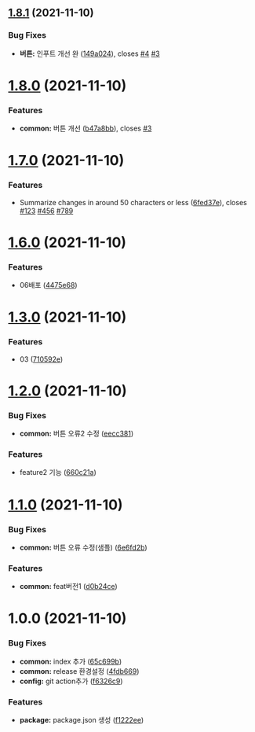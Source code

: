 ## [1.8.1](https://github.com/julong1988/rele3/compare/v1.8.0...v1.8.1) (2021-11-10)


### Bug Fixes

* **버튼:** 인푸트 개선 완 ([149a024](https://github.com/julong1988/rele3/commit/149a024a3ead161c3efbdcfebbc349a0def3ce97)), closes [#4](https://github.com/julong1988/rele3/issues/4) [#3](https://github.com/julong1988/rele3/issues/3)

# [1.8.0](https://github.com/julong1988/rele3/compare/v1.7.0...v1.8.0) (2021-11-10)


### Features

* **common:** 버튼 개선 ([b47a8bb](https://github.com/julong1988/rele3/commit/b47a8bb8ae0cbf23b1aab779414759a9b863dab3)), closes [#3](https://github.com/julong1988/rele3/issues/3)

# [1.7.0](https://github.com/julong1988/rele3/compare/v1.6.0...v1.7.0) (2021-11-10)


### Features

* Summarize changes in around 50 characters or less ([6fed37e](https://github.com/julong1988/rele3/commit/6fed37eba00a743797bef6bddebdf096961ced24)), closes [#123](https://github.com/julong1988/rele3/issues/123) [#456](https://github.com/julong1988/rele3/issues/456) [#789](https://github.com/julong1988/rele3/issues/789)

# [1.6.0](https://github.com/julong1988/rele3/compare/v1.5.0...v1.6.0) (2021-11-10)


### Features

* 06배포 ([4475e68](https://github.com/julong1988/rele3/commit/4475e683e5c6790b574c0de0999624f110066515))

# [1.3.0](https://github.com/julong1988/rele3/compare/v1.2.0...v1.3.0) (2021-11-10)


### Features

* 03 ([710592e](https://github.com/julong1988/rele3/commit/710592e8f70c708f5e766203035e7f2930eb9cbe))

# [1.2.0](https://github.com/julong1988/rele3/compare/v1.1.0...v1.2.0) (2021-11-10)


### Bug Fixes

* **common:** 버튼 오류2 수정 ([eecc381](https://github.com/julong1988/rele3/commit/eecc38127b635dad66b95d292c18c7f21b2072be))


### Features

* feature2 기능 ([660c21a](https://github.com/julong1988/rele3/commit/660c21ab7d878188c0b54b0424aa7ff7e0d9c8d2))

# [1.1.0](https://github.com/julong1988/rele3/compare/v1.0.0...v1.1.0) (2021-11-10)


### Bug Fixes

* **common:** 버튼 오류 수정(샘플) ([6e6fd2b](https://github.com/julong1988/rele3/commit/6e6fd2b7345d87b04526cb6a11cd3b2231f5a45a))


### Features

* **common:** feat버전1 ([d0b24ce](https://github.com/julong1988/rele3/commit/d0b24cef83acc9b126431366d6c3fdabdec954bc))

# 1.0.0 (2021-11-10)


### Bug Fixes

* **common:** index 추가 ([65c699b](https://github.com/julong1988/rele3/commit/65c699b3163023f70c9567bd37cb042523ec4038))
* **common:** release 환경설정 ([4fdb669](https://github.com/julong1988/rele3/commit/4fdb6694318a23456d578e041f2745b59d347c79))
* **config:** git action추가 ([f6326c9](https://github.com/julong1988/rele3/commit/f6326c9c48be79b242a7301caa426bfd4e8c7db9))


### Features

* **package:** package.json 생성 ([f1222ee](https://github.com/julong1988/rele3/commit/f1222ee14da4b201a97f9d723144a92d276b06cf))
